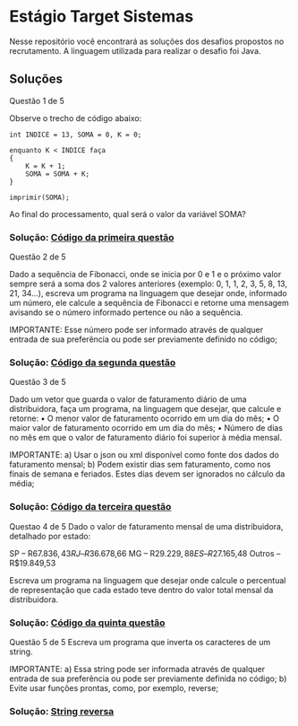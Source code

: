 

# Estágio Target Sistemas

Nesse repositório você encontrará as soluções dos desafios propostos no recrutamento. A linguagem utilizada para realizar o desafio foi Java.


## Soluções

Questão 1 de 5

Observe o trecho de código abaixo:

    int INDICE = 13, SOMA = 0, K = 0;

    enquanto K < INDICE faça
    {
    	K = K + 1;
    	SOMA = SOMA + K;
    }

    imprimir(SOMA);

Ao final do processamento, qual será o valor da variável SOMA?

### Solução: [Código da primeira questão](https://github.com/arlessoncancio/estagio-targetSistemas/blob/main/target-exercicios/src/main/java/br/com/exercicios/exe01/Exe01.java)

Questão 2 de 5

Dado a sequência de Fibonacci, onde se inicia por 0 e 1 e o próximo valor sempre será a soma dos 2 valores anteriores (exemplo: 0, 1, 1, 2, 3, 5, 8, 13, 21, 34...), escreva um programa na linguagem que desejar onde, informado um número, ele calcule a sequência de Fibonacci e retorne uma mensagem avisando se o número informado pertence ou não a sequência.

IMPORTANTE:
Esse número pode ser informado através de qualquer entrada de sua preferência ou pode ser previamente definido no código;
### Solução: [Código da segunda questão](https://github.com/arlessoncancio/estagio-targetSistemas/blob/main/target-exercicios/src/main/java/br/com/exercicios/exe02/Exe02.java)

Questão 3 de 5

Dado um vetor que guarda o valor de faturamento diário de uma distribuidora, faça um programa, na linguagem que desejar, que calcule e retorne:
   • O menor valor de faturamento ocorrido em um dia do mês;
   • O maior valor de faturamento ocorrido em um dia do mês;
   • Número de dias no mês em que o valor de faturamento diário foi superior à média mensal.

IMPORTANTE:
a) Usar o json ou xml disponível como fonte dos dados do faturamento mensal;
b) Podem existir dias sem faturamento, como nos finais de semana e feriados. Estes dias devem ser ignorados no cálculo da média;
### Solução: [Código da terceira questão](https://github.com/arlessoncancio/estagio-targetSistemas/blob/main/target-exercicios/src/main/java/br/com/exercicios/exe03/Exe03.java)

Questao 4 de 5
Dado o valor de faturamento mensal de uma distribuidora, detalhado por estado:

   SP – R$67.836,43
   RJ – R$36.678,66
   MG – R$29.229,88
   ES – R$27.165,48
   Outros – R$19.849,53

Escreva um programa na linguagem que desejar onde calcule o percentual de representação que cada estado teve dentro do valor total mensal da distribuidora.
### Solução: [Código da quinta questão](https://github.com/arlessoncancio/estagio-targetSistemas/blob/main/target-exercicios/src/main/java/br/com/exercicios/exe05/Exe05.java)

Questão 5 de 5
Escreva um programa que inverta os caracteres de um string.

IMPORTANTE:
a) Essa string pode ser informada através de qualquer entrada de sua preferência ou pode ser previamente definida no código;
b) Evite usar funções prontas, como, por exemplo, reverse;
### Solução: [String reversa](https://github.com/arlessoncancio/estagio-targetSistemas/blob/main/targetSistemas-exercicio05/src/main/java/br/com/exercicios/Main.java)
